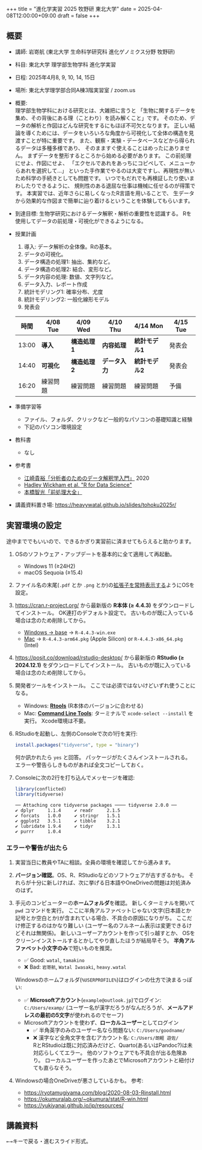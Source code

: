 +++
title = "進化学実習 2025 牧野研 東北大学"
date = 2025-04-08T12:00:00+09:00
draft = false
+++

## 概要

-   講師: 岩嵜航 (東北大学 生命科学研究科 進化ゲノミクス分野 牧野研)
-   科目: 東北大学 理学部生物学科 進化学実習
-   日程: 2025年4月8, 9, 10, 14, 15日
-   場所: 東北大学理学部合同A棟3階実習室 / zoom.us
-   概要:<br>
    理学部生物学科における研究とは、大雑把に言うと
    「生物に関するデータを集め、その背後にある理（ことわり）を読み解くこと」です。
    そのため、データの解析と作図はどんな研究をするにもほぼ不可欠となります。
    正しい結論を導くためには、データをいろいろな角度から可視化して全体の構造を見渡すことが特に重要です。
    また、観察・実験・データベースなどから得られるデータは多種多様であり、
    そのまますぐ使えることはめったにありません。
    まずデータを整形するところから始める必要があります。
    この前処理にせよ、作図にせよ、
    「エクセルであれをあっちにコピペして、メニューからあれを選択して...」
    といった手作業でやるのは大変ですし、再現性が無いため科学の手続きとしても問題です。
    いつでもだれでも再検証したり使いまわしたりできるように、
    規則性のある退屈な仕事は機械に任せるのが得策です。
    本実習では、近年さらに易しくなったR言語を用いることで、
    生データから効果的な作図まで簡単に辿り着けるということを体験してもらいます。
-   到達目標:
    生物学研究におけるデータ解釈・解析の重要性を認識する。
    Rを使用してデータの前処理・可視化ができるようになる。
-   授業計画
    1. 導入: データ解析の全体像。Rの基本。
    2. データの可視化。
    3. データ構造の処理1: 抽出、集約など。
    4. データ構造の処理2: 結合、変形など。
    5. データ内容の処理: 数値、文字列など。
    6. データ入力、レポート作成
    7. 統計モデリング1: 確率分布、尤度
    8. 統計モデリング2: 一般化線形モデル
    9. 発表会

    | 時間  | 4/08 Tue | 4/09 Wed | 4/10 Thu | 4/14 Mon | 4/15 Tue  |
    | ----- | -------- | -------- | -------- | -------- | -------- |
    | 13:00 | **導入** | **構造処理1** | **内容処理** | **統計モデル1** | 発表会 |
    | 14:40 | **可視化** | **構造処理2** | **データ入力** | **統計モデル2** | 発表会 |
    | 16:20 | 練習問題 | 練習問題 | 練習問題 | 練習問題 | 予備 |

-   準備学習等
    - ファイル、フォルダ、クリックなど一般的なパソコンの基礎知識と経験
    - 下記のパソコン環境設定
-   教科書
    - なし
-   参考書
    - [江崎貴裕「分析者のためのデータ解釈学入門」](https://www.amazon.co.jp/dp/B08Q7RN6XL?&linkCode=ll1&tag=heavywatal-22&linkId=019f7f04e33c452ca54983b45baa71d1&language=ja_JP&ref_=as_li_ss_tl) 2020
    - [Hadley Wickham et al. "R for Data Science"](https://r4ds.hadley.nz/)
    - [本橋智光「前処理大全」](https://www.amazon.co.jp/dp/4774196479?&linkCode=ll1&tag=heavywatal-22&linkId=71fd11103334f289e47373a7205d8392&language=ja_JP&ref_=as_li_ss_tl)
-   講義資料置き場: <https://heavywatal.github.io/slides/tohoku2025r/>


## 実習環境の設定





途中まででもいいので、できるかぎり実習前に済ませてもらえると助かります。

1.  OSのソフトウェア・アップデートを基本的に全て適用して再起動。
    - Windows 11 (≥24H2)
    - macOS Sequoia (≥15.4)
1.  ファイル名の末尾(`.pdf` とか `.png` とか)の[拡張子を常時表示する](https://duckduckgo.com/?q=拡張子+表示)ようにOSを設定。
1.  <https://cran.r-project.org/>
    から最新版の **R本体 (≥ 4.4.3)** をダウンロードしてインストール。
    OK連打のデフォルト設定で。
    古いものが既に入っている場合は念のため削除してから。
    - [Windows → base](https://cran.r-project.org/bin/windows/base) → `R-4.4.3-win.exe`
    - [Mac](https://cran.r-project.org/bin/macosx/)
      → `R-4.4.3-arm64.pkg` (Apple Silicon) or `R-4.4.3-x86_64.pkg` (Intel)
1.  <https://posit.co/download/rstudio-desktop/>
    から最新版の **RStudio (≥ 2024.12.1)** をダウンロードしてインストール。
    古いものが既に入っている場合は念のため削除してから。
1.  開発者ツールをインストール。
    ここでは必須ではないけどいずれ使うことになる。
    - Windows: [**Rtools**](https://cran.r-project.org/bin/windows/Rtools/)
      (R本体のバージョンに合わせる)
    - Mac: [**Command Line Tools**](https://duckduckgo.com/?q=command+line+tools):
      ターミナルで `xcode-select --install` を実行。
      Xcode環境は不要。
1.  RStudioを起動し、左側のConsoleで次の1行を実行:
    ```r
    install.packages("tidyverse", type = "binary")
    ```
    何か訊かれたら `yes` と回答。
    パッケージがたくさんインストールされる。
    エラーや警告らしきものがあれば全文コピーしておく。
1.  Consoleに次の2行を打ち込んでメッセージを確認:
    ```r
    library(conflicted)
    library(tidyverse)
    ```
    
    ```
    ── Attaching core tidyverse packages ──── tidyverse 2.0.0 ──
    ✔ dplyr     1.1.4     ✔ readr     2.1.5
    ✔ forcats   1.0.0     ✔ stringr   1.5.1
    ✔ ggplot2   3.5.1     ✔ tibble    3.2.1
    ✔ lubridate 1.9.4     ✔ tidyr     1.3.1
    ✔ purrr     1.0.4     
    ```


### エラーや警告が出たら

1.  実習当日に教員やTAに相談。全員の環境を確認してから進みます。
1.  **バージョン確認**。OS、R、RStudioなどのソフトウェアが古すぎるかも。
    それらが十分に新しければ、次に挙げる日本語やOneDriveの問題は対処済みのはず。
1.  手元のコンピューターの**ホームフォルダ**を確認。
    新しくターミナルを開いて `pwd` コマンドを実行。
    ここに半角アルファベットじゃない文字(日本語とか記号とか空白とか)が含まれている場合、不具合の原因になりがち。
    ここだけ修正するのはかなり難しい
    (ユーザー名のフルネーム表示は変更できるけどそれは無関係)。
    新しいユーザーアカウントを作って引っ越すとか、
    OSをクリーンインストールするとかしてやり直したほうが結局早そう。
    **半角アルファベット小文字のみ**で短いものを推奨。
    - ✅ Good: `watal`, `tamakino`
    - ❌ Bad: `岩嵜航`, `Watal Iwasaki`, `heavy.watal`

    Windowsのホームフォルダ(`%USERPROFILE%`)はログインの仕方で決まるっぽい:
    - ✅ **Microsoftアカウント**(`example@outlook.jp`)でログイン:
      `C:/Users/examp/` (ユーザー名が漢字だろうがなんだろうが、**メールアドレスの最初の5文字**が使われるのでセーフ)
    - Microsoftアカウントを使わず、**ローカルユーザー**としてログイン
      - ✅ 半角英字のみのユーザー名なら問題ない: `C:/Users/goodname/`
      - ❌ 漢字など全角文字を含むアカウント名: `C:/Users/朗軽 遊佐/`<br>
        RとRStudioは既に対応済みだけど、Quarto(あるいはPandoc?)は未対応らしくてエラー。
        他のソフトウェアでも不具合が出る危険あり。
        ローカルユーザーを作ったあとでMicrosoftアカウントと紐付けても直らなそう。
1.  Windowsの場合OneDriveが悪さしているかも。
    参考:
    - <https://ryotamugiyama.com/blog/2020-08-03-Rinstall.html>
    - <https://okumuralab.org/~okumura/stat/R-win.html>
    - <https://yukiyanai.github.io/jp/resources/>


## 講義資料

<kbd>←</kbd><kbd>→</kbd>キーで戻る・進むスライド形式。
